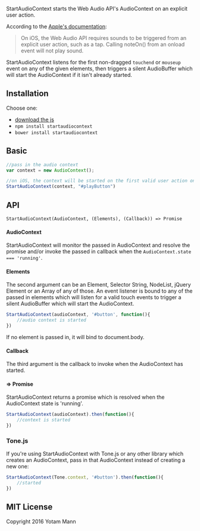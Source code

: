 StartAudioContext starts the Web Audio API's AudioContext on an explicit user action. 

According to the [Apple's documentation](https://developer.apple.com/library/safari/documentation/AudioVideo/Conceptual/Using_HTML5_Audio_Video/PlayingandSynthesizingSounds/PlayingandSynthesizingSounds.html): 
> On iOS, the Web Audio API requires sounds to be triggered from an explicit user action, such as a tap. Calling noteOn() from an onload event will not play sound.

StartAudioContext listens for the first non-dragged `touchend` or `mouseup` event on any of the given elements, then triggers a silent AudioBuffer which will start the AudioContext if it isn't already started.

## Installation

Choose one:

* [download the js](https://raw.githubusercontent.com/tambien/StartAudioContext/master/StartAudioContext.js)
* `npm install startaudiocontext`
* `bower install startaudiocontext`

## Basic

```javascript
//pass in the audio context
var context = new AudioContext();

//on iOS, the context will be started on the first valid user action on the #playButton element
StartAudioContext(context, "#playButton")
```

## API

`StartAudioContext(AudioContext, (Elements), (Callback)) => Promise`

#### AudioContext

StartAudioContext will monitor the passed in AudioContext and resolve the promise and/or invoke the passed in callback when the `AudioContext.state === 'running'`. 

#### Elements

The second argument can be an Element, Selector String, NodeList, jQuery Element or an Array of any of those. An event listener is bound to any of the passed in elements which will listen for a valid touch events to trigger a silent AudioBuffer which will start the AudioContext.

```javascript
StartAudioContext(audioContext, '#button', function(){
	//audio context is started
})
```

If no element is passed in, it will bind to document.body.

#### Callback

The third argument is the callback to invoke when the AudioContext has started.

#### => Promise

StartAudioContext returns a promise which is resolved when the AudioContext state is 'running'. 

```javascript
StartAudioContext(audioContext).then(function(){
	//context is started	
})
```

### Tone.js

If you're using StartAudioContext with Tone.js or any other library which creates an AudioContext, pass in that AudioContext instead of creating a new one:

```javascript
StartAudioContext(Tone.context, '#button').then(function(){
	//started
})
```

## MIT License

Copyright 2016 Yotam Mann